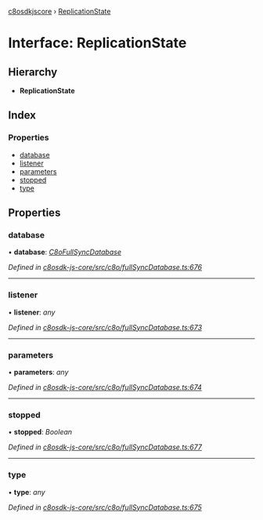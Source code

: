 [c8osdkjscore](../README.md) › [ReplicationState](replicationstate.md)

# Interface: ReplicationState

## Hierarchy

* **ReplicationState**

## Index

### Properties

* [database](replicationstate.md#database)
* [listener](replicationstate.md#listener)
* [parameters](replicationstate.md#parameters)
* [stopped](replicationstate.md#stopped)
* [type](replicationstate.md#type)

## Properties

###  database

• **database**: *[C8oFullSyncDatabase](../classes/c8ofullsyncdatabase.md)*

*Defined in [c8osdk-js-core/src/c8o/fullSyncDatabase.ts:676](https://github.com/convertigo/c8osdk-angular/blob/426f1a2/src/c8o/fullSyncDatabase.ts#L676)*

___

###  listener

• **listener**: *any*

*Defined in [c8osdk-js-core/src/c8o/fullSyncDatabase.ts:673](https://github.com/convertigo/c8osdk-angular/blob/426f1a2/src/c8o/fullSyncDatabase.ts#L673)*

___

###  parameters

• **parameters**: *any*

*Defined in [c8osdk-js-core/src/c8o/fullSyncDatabase.ts:674](https://github.com/convertigo/c8osdk-angular/blob/426f1a2/src/c8o/fullSyncDatabase.ts#L674)*

___

###  stopped

• **stopped**: *Boolean*

*Defined in [c8osdk-js-core/src/c8o/fullSyncDatabase.ts:677](https://github.com/convertigo/c8osdk-angular/blob/426f1a2/src/c8o/fullSyncDatabase.ts#L677)*

___

###  type

• **type**: *any*

*Defined in [c8osdk-js-core/src/c8o/fullSyncDatabase.ts:675](https://github.com/convertigo/c8osdk-angular/blob/426f1a2/src/c8o/fullSyncDatabase.ts#L675)*
